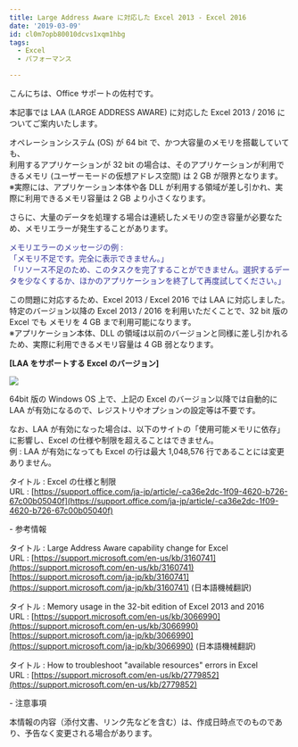 ```yaml
---
title: Large Address Aware に対応した Excel 2013 - Excel 2016
date: '2019-03-09'
id: cl0m7opb80010dcvs1xqm1hbg
tags:
  - Excel
  - パフォーマンス

---
```


こんにちは、Office サポートの佐村です。  
  
本記事では LAA (LARGE ADDRESS AWARE) に対応した Excel 2013 / 2016 についてご案内いたします。

  

オペレーションシステム (OS) が 64 bit で、かつ大容量のメモリを搭載していても、  
利用するアプリケーションが 32 bit の場合は、そのアプリケーションが利用できるメモリ (ユーザーモードの仮想アドレス空間) は 2 GB が限界となります。  
※実際には、アプリケーション本体や各 DLL が利用する領域が差し引かれ、実際に利用できるメモリ容量は 2 GB より小さくなります。

  
  

さらに、大量のデータを処理する場合は連続したメモリの空き容量が必要なため、メモリエラーが発生することがあります。  
  
<div style="color:#333399">
メモリエラーのメッセージの例 :<br />
「メモリ不足です。完全に表示できません。」<br />
「リソース不足のため、このタスクを完了することができません。選択するデータを少なくするか、ほかのアプリケーションを終了して再度試してください。」
</div>
  

この問題に対応するため、Excel 2013 / Excel 2016 では LAA に対応しました。  
特定のバージョン以降の Excel 2013 / 2016 を利用いただくことで、32 bit 版の Excel でも メモリを 4 GB まで利用可能になります。  
※アプリケーション本体、DLL の領域は以前のバージョンと同様に差し引かれるため、実際に利用できるメモリ容量は 4 GB 弱となります。

  

**\[LAA をサポートする Excel のバージョン\]**

![](image1.png)

  

64bit 版の Windows OS 上で、上記の Excel のバージョン以降では自動的に LAA が有効になるので、レジストリやオプションの設定等は不要です。  

なお、LAA が有効になった場合は、以下のサイトの「使用可能メモリに依存」に影響し、Excel の仕様や制限を超えることはできません。  
例 : LAA が有効になっても Excel の行は最大 1,048,576 行であることには変更ありません。  
  
タイトル : Excel の仕様と制限  
URL : [https://support.office.com/ja-jp/article/-ca36e2dc-1f09-4620-b726-67c00b05040f](https://support.office.com/ja-jp/article/-ca36e2dc-1f09-4620-b726-67c00b05040f)

  

\- 参考情報  
  
タイトル : Large Address Aware capability change for Excel  
URL : [https://support.microsoft.com/en-us/kb/3160741](https://support.microsoft.com/en-us/kb/3160741)  
[https://support.microsoft.com/ja-jp/kb/3160741](https://support.microsoft.com/ja-jp/kb/3160741) (日本語機械翻訳)

  

タイトル : Memory usage in the 32-bit edition of Excel 2013 and 2016  
URL : [https://support.microsoft.com/en-us/kb/3066990](https://support.microsoft.com/en-us/kb/3066990)  
[https://support.microsoft.com/ja-jp/kb/3066990](https://support.microsoft.com/ja-jp/kb/3066990) (日本語機械翻訳)

  

タイトル : How to troubleshoot "available resources" errors in Excel  
URL : [https://support.microsoft.com/en-us/kb/2779852](https://support.microsoft.com/en-us/kb/2779852)

  

\- 注意事項  
  
本情報の内容（添付文書、リンク先などを含む）は、作成日時点でのものであり、予告なく変更される場合があります。